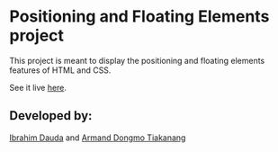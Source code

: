 # Positioning and Floating Elements project
This project is meant to display the positioning and floating elements features of HTML and CSS.

See it live <a href="https://raw.githack.com/Dongmo12/Positioning-and-Floating-Elements/develop/index.html" target="_blank">here</a>.

## Developed by:
<a href="https://github.com/ibrolive" target="_blank">Ibrahim Dauda</a> and <a href="https://github.com/Dongmo12" target="_blank">Armand Dongmo Tiakanang</a>
